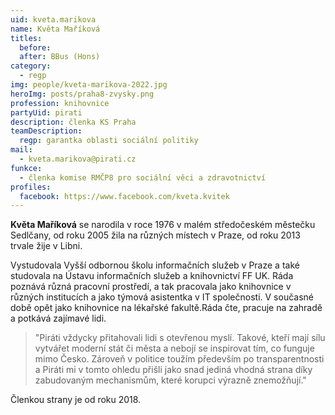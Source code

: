 ```yaml
---
uid: kveta.marikova
name: Květa Maříková
titles:
  before:
  after: BBus (Hons)
category:
  - regp
img: people/kveta-marikova-2022.jpg
heroImg: posts/praha8-zvysky.png
profession: knihovnice
partyUid: pirati
description: členka KS Praha
teamDescription:
  regp: garantka oblasti sociální politiky
mail:
  - kveta.marikova@pirati.cz
funkce:
  - členka komise RMČP8 pro sociální věci a zdravotnictví
profiles:
  facebook: https://www.facebook.com/kveta.kvitek
---
```


**Květa Maříková** se narodila v roce 1976 v malém středočeském městečku Sedlčany, od roku 2005 žila na různých místech v Praze, od roku 2013 trvale žije v Libni.

Vystudovala Vyšší odbornou školu informačních služeb v Praze a také studovala na Ústavu informačních služeb a knihovnictví FF UK. Ráda poznává různá pracovní prostředí, a tak pracovala jako knihovnice v různých institucích a jako týmová asistentka v IT společnosti. V současné době opět jako knihovnice na lékařské fakultě.Ráda čte, pracuje na zahradě a potkává zajímavé lidi.

>"Piráti vždycky přitahovali lidi s otevřenou myslí. Takové, kteří mají sílu vytvářet moderní stát či města a nebojí se inspirovat tím, co funguje mimo Česko. Zároveň v politice toužím především po transparentnosti a Piráti mi v tomto ohledu přišli jako snad jediná vhodná strana díky zabudovaným mechanismům, které korupci výrazně znemožňují."

Členkou strany je od roku 2018.


